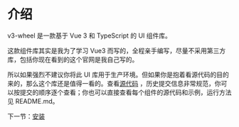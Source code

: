 # 介绍

v3-wheel 是一款基于 Vue 3 和 TypeScript 的 UI 组件库。

这款组件库其实是我为了学习 Vue3 而写的，全程亲手编写，尽量不采用第三方库，包括你现在看到的这个官网是我自己写的。

所以如果强烈不建议你将此 UI 库用于生产环境。但如果你是抱着看源代码的目的来的，那么这个库还是值得一看的。查看[源代码](https://github.com/heavenly-zy/v3-wheel)
，历史提交信息非常规范，你可以按提交的顺序逐个查看；你也可以直接查看每个组件的源代码和示例，运行方法见 README.md。

下一节：[安装](#/doc/install)
